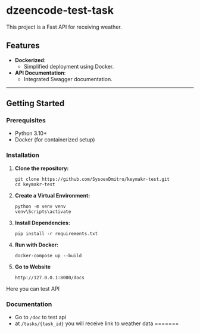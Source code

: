 # dzeencode-test-task


This project is a Fast API for receiving weather.

## Features
- **Dockerized**:
  - Simplified deployment using Docker.
- **API Documentation**:
  - Integrated Swagger documentation.

---

## Getting Started

### Prerequisites
- Python 3.10+
- Docker (for containerized setup)

### Installation

1. **Clone the repository:**
   ```
   git clone https://github.com/SysoevDmitro/keymakr-test.git
   cd keymakr-test
   ```
2. **Create a Virtual Environment:**
   ```
   python -m venv venv
   venv\Scripts\activate
   ```
3. **Install Dependencies:**
   ```
   pip install -r requirements.txt
   ```
4. **Run with Docker:**
   ```
   docker-compose up --build
   ```
5. **Go to Website**
   ```
   http://127.0.0.1:8000/docs
   ```
  Here you can test API
### Documentation
- Go to `/doc` to test api
- at `/tasks/{task_id}` you will receive link to weather data
=======

